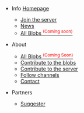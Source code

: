 * Info
    [Homepage](home.md)
  * [Join the server](join-server.md)
  * [News](news.md)
  * [All Blobs <sup style="color:red">(Coming soon)<sup>](all-blobs.md)

* About
  * [All Blobs <sup style="color:red">(Coming Soon)<sup>](all-blobs.md)
  * [Contribute to the blobs](contribute_blobs.md)
  * [Contribute to the server](contribute_server.md)
  * [Follow channels](follow.md)
  * [Contact](contact.md)

* Partners
  * [Suggester](suggester.md)
